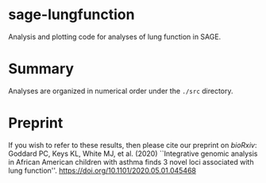 # sage-lungfunction
Analysis and plotting code for analyses of lung function in SAGE.

# Summary
Analyses are organized in numerical order under the `./src` directory.

# Preprint
If you wish to refer to these results, then please cite our preprint on _bioRxiv_:
Goddard PC, Keys KL, White MJ, et al. (2020) ``Integrative genomic analysis in African American children with asthma finds 3 novel loci associated with lung function''. https://doi.org/10.1101/2020.05.01.045468
